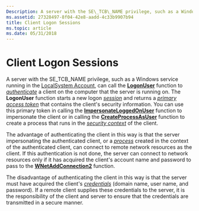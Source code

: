 ```yaml
---
Description: A server with the SE\_TCB\_NAME privilege, such as a Windows service running in the LocalSystem Account, can call the LogonUser function to authenticate a client on the computer that the server is running on.
ms.assetid: 27328497-8f04-42e8-aadd-4c33b9907b94
title: Client Logon Sessions
ms.topic: article
ms.date: 05/31/2018
---
```


# Client Logon Sessions

A server with the SE\_TCB\_NAME privilege, such as a Windows service running in the [LocalSystem Account](/windows/desktop/Services/localsystem-account), can call the [**LogonUser**](/windows/desktop/api/winbase/nf-winbase-logonusera) function to [*authenticate*](/windows/desktop/SecGloss/a-gly) a client on the computer that the server is running on. The **LogonUser** function starts a new logon [*session*](/windows/desktop/SecGloss/s-gly) and returns a [*primary access token*](/windows/desktop/SecGloss/p-gly) that contains the client's security information. You can use this primary token in calling the [**ImpersonateLoggedOnUser**](/windows/win32/api/securitybaseapi/nf-securitybaseapi-impersonateloggedonuser) function to impersonate the client or in calling the [**CreateProcessAsUser**](/windows/desktop/api/processthreadsapi/nf-processthreadsapi-createprocessasusera) function to create a process that runs in the [*security context*](/windows/desktop/SecGloss/s-gly) of the client.

The advantage of authenticating the client in this way is that the server impersonating the authenticated client, or a [*process*](/windows/desktop/SecGloss/p-gly) created in the context of the authenticated client, can connect to remote network resources as the client. If this authentication is not done, the server can connect to network resources only if it has acquired the client's account name and password to pass to the [**WNetAddConnection2**](/windows/desktop/api/winnetwk/nf-winnetwk-wnetaddconnection2a) function.

The disadvantage of authenticating the client in this way is that the server must have acquired the client's [*credentials*](/windows/desktop/SecGloss/c-gly) (domain name, user name, and password). If a remote client supplies these credentials to the server, it is the responsibility of the client and server to ensure that the credentials are transmitted in a secure manner.

 

 